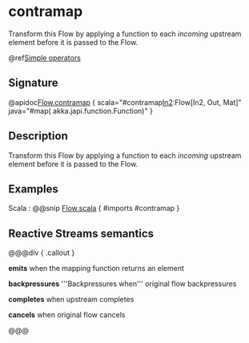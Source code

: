 # contramap

Transform this Flow by applying a function to each *incoming* upstream element before it is passed to the Flow.

@ref[Simple operators](../index.md#simple-operators)

## Signature

@apidoc[Flow.contramap](Flow) { scala="#contramap[In2](f:In2=&gt;In):Flow[In2, Out, Mat]" java="#map(
akka.japi.function.Function)" }

## Description

Transform this Flow by applying a function to each *incoming* upstream element before it is passed to the Flow.

## Examples

Scala
:  @@snip [Flow.scala](/akka-docs/src/test/scala/docs/stream/operators/ContraMap.scala) { #imports #contramap }

## Reactive Streams semantics

@@@div { .callout }

**emits** when the mapping function returns an element

**backpressures** '''Backpressures when''' original flow backpressures

**completes** when upstream completes

**cancels** when original flow cancels

@@@
